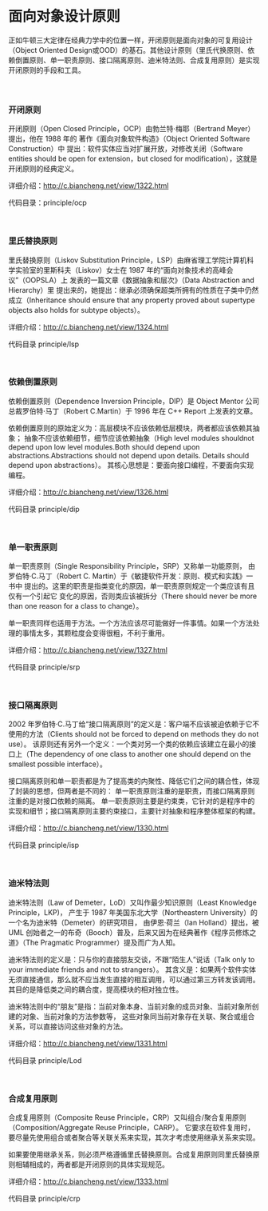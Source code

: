 # 面向对象设计原则
正如牛顿三大定律在经典力学中的位置一样，开闭原则是面向对象的可复用设计（Object Oriented Design或OOD）的基石。其他设计原则（里氏代换原则、依赖倒置原则、单一职责原则、接口隔离原则、迪米特法则、合成复用原则）是实现开闭原则的手段和工具。
<br>
<br>
<br>
### 开闭原则
开闭原则（Open Closed Principle，OCP）由勃兰特·梅耶（Bertrand Meyer）提出，他在 1988 年的
著作《面向对象软件构造》（Object Oriented Software Construction）中
提出：软件实体应当对扩展开放，对修改关闭（Software entities should be open for extension，but closed for modification），这就是开闭原则的经典定义。<br>

详细介绍：http://c.biancheng.net/view/1322.html

代码目录：principle/ocp

<br>

### 里氏替换原则
里氏替换原则（Liskov Substitution Principle，LSP）由麻省理工学院计算机科学实验室的里斯科夫（Liskov）女士在 1987 年的“面向对象技术的高峰会议”（OOPSLA）上
发表的一篇文章《数据抽象和层次》（Data Abstraction and Hierarchy）里
提出来的，她提出：继承必须确保超类所拥有的性质在子类中仍然成立（Inheritance should ensure that any property proved about supertype objects also holds for subtype objects）。<br>

详细介绍：http://c.biancheng.net/view/1324.html

代码目录 principle/lsp

<br>

### 依赖倒置原则
依赖倒置原则（Dependence Inversion Principle，DIP）是 Object Mentor 公司
总裁罗伯特·马丁（Robert C.Martin）于 1996 年在 C++ Report 上发表的文章。

依赖倒置原则的原始定义为：高层模块不应该依赖低层模块，两者都应该依赖其抽象；
抽象不应该依赖细节，细节应该依赖抽象（High level modules shouldnot depend upon low level modules.Both should depend upon abstractions.Abstractions should not depend upon details. Details should depend upon abstractions）。
其核心思想是：要面向接口编程，不要面向实现编程。

详细介绍：http://c.biancheng.net/view/1326.html

代码目录 principle/dip

<br>

### 单一职责原则
单一职责原则（Single Responsibility Principle，SRP）又称单一功能原则，
由罗伯特·C.马丁（Robert C. Martin）于《敏捷软件开发：原则、模式和实践》一书中
提出的。这里的职责是指类变化的原因，单一职责原则规定一个类应该有且仅有一个引起它
变化的原因，否则类应该被拆分（There should never be more than one reason for a class to change）。

单一职责同样也适用于方法。一个方法应该尽可能做好一件事情。如果一个方法处理的事情太多，其颗粒度会变得很粗，不利于重用。

详细介绍：http://c.biancheng.net/view/1327.html

代码目录 principle/srp

<br>

### 接口隔离原则
2002 年罗伯特·C.马丁给“接口隔离原则”的定义是：客户端不应该被迫依赖于它不使用的方法（Clients should not be forced to depend on methods they do not use）。
该原则还有另外一个定义：一个类对另一个类的依赖应该建立在最小的接口上（The dependency of one class to another one should depend on the smallest possible interface）。

接口隔离原则和单一职责都是为了提高类的内聚性、降低它们之间的耦合性，体现了封装的思想，但两者是不同的：
单一职责原则注重的是职责，而接口隔离原则注重的是对接口依赖的隔离。
单一职责原则主要是约束类，它针对的是程序中的实现和细节；接口隔离原则主要约束接口，主要针对抽象和程序整体框架的构建。

详细介绍：http://c.biancheng.net/view/1330.html

代码目录 principle/isp

<br>

### 迪米特法则
迪米特法则（Law of Demeter，LoD）又叫作最少知识原则（Least Knowledge Principle，LKP)，
产生于 1987 年美国东北大学（Northeastern University）的一个名为迪米特（Demeter）的研究项目，
由伊恩·荷兰（Ian Holland）提出，被 UML 创始者之一的布奇（Booch）普及，后来又因为在经典著作《程序员修炼之道》（The Pragmatic Programmer）提及而广为人知。

迪米特法则的定义是：只与你的直接朋友交谈，不跟“陌生人”说话（Talk only to your immediate friends and not to strangers）。
其含义是：如果两个软件实体无须直接通信，那么就不应当发生直接的相互调用，可以通过第三方转发该调用。其目的是降低类之间的耦合度，提高模块的相对独立性。

迪米特法则中的“朋友”是指：当前对象本身、当前对象的成员对象、当前对象所创建的对象、当前对象的方法参数等，
这些对象同当前对象存在关联、聚合或组合关系，可以直接访问这些对象的方法。

详细介绍：http://c.biancheng.net/view/1331.html

代码目录 principle/Lod

<br>

### 合成复用原则
合成复用原则（Composite Reuse Principle，CRP）又叫组合/聚合复用原则（Composition/Aggregate Reuse Principle，CARP）。
它要求在软件复用时，要尽量先使用组合或者聚合等关联关系来实现，其次才考虑使用继承关系来实现。

如果要使用继承关系，则必须严格遵循里氏替换原则。合成复用原则同里氏替换原则相辅相成的，两者都是开闭原则的具体实现规范。

详细介绍：http://c.biancheng.net/view/1333.html

代码目录 principle/crp

<br>

